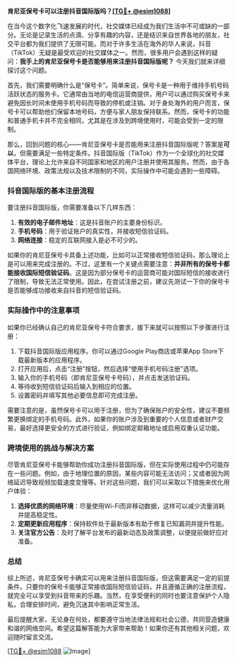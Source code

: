 **肯尼亚保号卡可以注册抖音国际版吗？[[TG💪+ @esim1088](https://t.me/s/esim1088)]**

在当今这个数字化飞速发展的时代，社交媒体已经成为我们生活中不可或缺的一部分。无论是记录生活的点滴、分享有趣的内容，还是结识来自世界各地的朋友，社交平台都为我们提供了无限可能。而对于许多生活在海外的华人来说，抖音（TikTok）无疑是最受欢迎的社交媒体之一。然而，很多用户会遇到这样的疑问：**我手上的肯尼亚保号卡是否能够用来注册抖音国际版呢？** 今天我们就来详细探讨这个问题。

首先，我们需要明确什么是“保号卡”。简单来说，保号卡是一种用于维持手机号码活跃状态的服务卡。它通常由当地的电信运营商提供，用户可以通过购买保号卡来避免因长时间未使用手机号码而导致的停机或注销。对于身处海外的用户而言，保号卡可以帮助他们保留本地号码，方便与家人朋友保持联系。然而，保号卡的功能和普通手机卡并不完全相同，尤其是在涉及到跨境使用时，可能会受到一定的限制。

那么，回到问题的核心——肯尼亚保号卡是否能用来注册抖音国际版呢？答案是**可以**，但需要满足一些特定条件。抖音国际版（TikTok）作为一个全球化的社交媒体平台，理论上允许来自不同国家和地区的用户注册并使用其服务。然而，由于各国网络环境、政策法规以及技术限制的不同，实际操作中可能会遇到一些障碍。

### 抖音国际版的基本注册流程

要注册抖音国际版，你需要准备以下几样东西：

1. **有效的电子邮件地址**：这是抖音账户的主要身份标识。
2. **手机号码**：用于验证账户的真实性，并接收短信验证码。
3. **网络连接**：稳定的互联网接入是必不可少的。

如果你的肯尼亚保号卡具备上述功能，比如可以正常接收短信验证码，那么理论上是可以用来完成注册的。不过，这里有一个关键点需要注意：**并非所有的保号卡都能接收国际短信验证码**。这是因为部分保号卡的运营商可能对国际短信的接收进行了限制，导致无法正常使用。因此，在尝试注册之前，建议先测试一下你的保号卡是否能够成功接收来自抖音的短信验证码。

### 实际操作中的注意事项

如果你已经确认自己的肯尼亚保号卡符合要求，接下来就可以按照以下步骤进行注册：

1. 下载抖音国际版应用程序。你可以通过Google Play商店或苹果App Store下载最新版本的应用程序。
2. 打开应用后，点击“注册”按钮，然后选择“使用手机号码注册”选项。
3. 输入你的手机号码（即肯尼亚保号卡号码），并点击发送验证码。
4. 等待收到短信验证码后输入到相应的位置。
5. 设置密码并填写其他必要信息即可完成注册。

需要注意的是，虽然保号卡可以用于注册，但为了确保账户的安全性，建议不要频繁更换绑定的手机号码。此外，如果你的账户涉及到重要的个人信息或者财产交易，最好选择更安全的方式进行验证，例如绑定邮箱地址或启用双重认证功能。

### 跨境使用的挑战与解决方案

尽管肯尼亚保号卡能够帮助你成功注册抖音国际版，但在实际使用过程中仍可能存在一些问题。例如，由于地理位置的原因，某些内容可能无法访问；又或者因为网络延迟导致视频加载速度变慢等。针对这些问题，我们可以采取以下措施来优化用户体验：

1. **选择优质的网络环境**：尽量使用Wi-Fi而非移动数据，这样可以减少流量消耗并提高稳定性。
2. **定期更新应用程序**：保持软件处于最新版本有助于修复已知漏洞并提升性能。
3. **关注官方公告**：及时了解平台发布的最新动态及政策调整，以便提前做好应对准备。

### 总结

综上所述，肯尼亚保号卡确实可以用来注册抖音国际版，但这需要满足一定的前提条件。只要你的保号卡能够正常接收国际短信验证码，并且遵循正确的注册流程，就完全可以享受到抖音带来的乐趣。当然，在享受便利的同时也要注意保护个人隐私，合理安排时间，避免沉迷其中影响正常生活。

最后提醒大家，无论身在何处，都要遵守当地法律法规和社会公德，共同营造健康和谐的网络空间。希望这篇解答能为大家带来帮助！如果你还有其他相关问题，欢迎随时留言交流。

[[TG💪+ @esim1088](https://t.me/s/esim1088) ![Image](https://i.postimg.cc/4NQfJmqS/Snipaste-2025-05-13-00-14-12.png)]